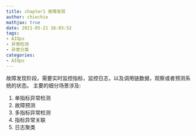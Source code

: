 ```yaml
---
title: chapter1 故障发现
author: chiechie
mathjax: true
date: 2021-05-21 16:03:52
tags:
- AIOps
- 异常检测
- 异常分类
categories: 
- AIOps
---
```



故障发现阶段，需要实时监控指标，监控日志，以及调用链数据，观察或者预测系统的状态。
主要的细分场景涉及:

1. 单指标异常检测
2. 故障预测
3. 多指标异常检测
4. 指标异常关联
5. 日志聚类